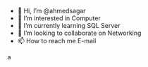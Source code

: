 - 👋 Hi, I’m @ahmedsagar
- 👀 I’m interested in Computer 
- 🌱 I’m currently learning SQL Server
- 💞️ I’m looking to collaborate on Networking 
- 📫 How to reach me E-mail

<!---
ahmedsagar/ahmedsagar is a ✨ special ✨ repository because its `README.md` (this file) appears on your GitHub profile.
You can click the Preview link to take a look at your changes.
---> a
